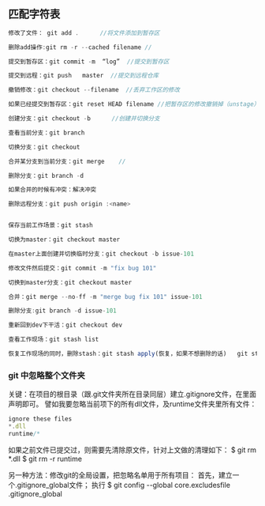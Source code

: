 ## 匹配字符表

```javascript
修改了文件： git add .      //将文件添加到暂存区

删除add操作:git rm -r --cached filename //

提交到暂存区：git commit -m  “log”  //提交到暂存区

提交到远程：git push   master  //提交到远程仓库

撤销修改：git checkout --filename  //丢弃工作区的修改

如果已经提交到暂存区：git reset HEAD filename //把暂存区的修改撤销掉（unstage），重新放回工作区

创建分支：git checkout -b      //创建并切换分支

查看当前分支：git branch 

切换分支：git checkout 

合并某分支到当前分支：git merge    //

删除分支：git branch -d  

如果合并的时候有冲突：解决冲突

删除远程分支：git push origin :<name>


保存当前工作场景：git stash

切换为master：git checkout master

在master上面创建并切换临时分支：git checkout -b issue-101

修改文件然后提交：git commit -m "fix bug 101"

切换到master分支：git checkout master

合并：git merge --no-ff -m "merge bug fix 101" issue-101

删除分支:git branch -d issue-101

重新回到dev下干活：git checkout dev

查看工作现场：git stash list

恢复工作现场的同时，删除stash：git stash apply(恢复，如果不想删除的话)   git stash drop(恢复并删除)
```
### git 中忽略整个文件夹

关键：在项目的根目录（跟.git文件夹所在目录同层）建立.gitignore文件，在里面声明即可。 
譬如我要忽略当前项下的所有dll文件，及runtime文件夹里所有文件： 

```javascript
ignore these files
*.dll 
runtime/* 
```

如果之前文件已提交过，则需要先清除原文件，针对上文做的清理如下： 
$ git rm *.dll 
$ git rm -r runtime 

另一种方法：修改git的全局设置，把忽略名单用于所有项目： 
首先，建立一个.gitignore_global文件； 
执行 $ git config --global core.excludesfile .gitignore_global 



# 

